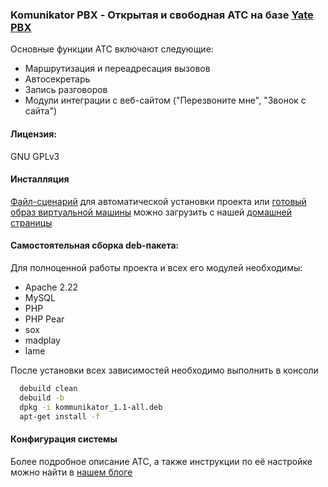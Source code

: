 ### Komunikator PBX - Открытая и свободная АТС на базе [Yate PBX](http://www.yate.ro/products.php)

Основные функции АТС включают следующие:
- Маршрутизация и переадресация вызовов
- Автосекретарь
- Запись разговоров
- Модули интеграции с веб-сайтом ("Перезвоните мне", "Звонок с сайта")

#### Лицензия: 
GNU GPLv3

#### Инсталляция
[Файл-сценарий](https://komunikator.ru/repos/IP-PBX_deploy.sh) для автоматической установки проекта или [готовый образ виртуальной машины](https://komunikator.ru/repos/komunikator.ova) можно загрузить с нашей [домашней страницы](https://komunikator.ru/ip_ats)

#### Самостоятельная сборка deb-пакета:
Для полноценной работы проекта и всех его модулей необходимы:
- Apache 2.22
- MySQL
- PHP
- PHP Pear
- sox
- madplay
- lame

После установки всех зависимостей необходимо выполнить в консоли
```sh
  debuild clean
  debuild -b
  dpkg -i kommunikator_1.1-all.deb
  apt-get install -f
````

#### Конфигурация системы
Более подробное описание АТС, а также инструкции по её настройке можно найти в [нашем блоге](https://komunikator.ru/news/index.php?tags=%D0%BD%D0%B0%D1%81%D1%82%D1%80%D0%BE%D0%B9%D0%BA%D0%B0+Komunikator)
